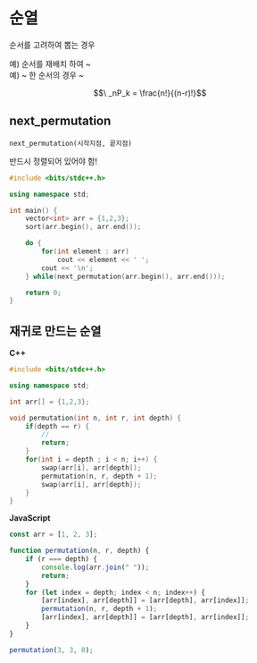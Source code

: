 # 순열

순서를 고려하여 뽑는 경우

예) 순서를 재배치 하여 ~ <br/>
예) ~ 한 순서의 경우 ~

$$\ _nP_k = \frac{n!}{(n-r)!}$$

## next_permutation

`next_permutation(시작지점, 끝지점)`

반드시 정렬되어 있어야 함!

```cpp
#include <bits/stdc++.h>

using namespace std;

int main() {
    vector<int> arr = {1,2,3};
    sort(arr.begin(), arr.end());

    do {
        for(int element : arr)
            cout << element << ' ';
        cout << '\n';
    } while(next_permutation(arr.begin(), arr.end()));

    return 0;
}
```

## 재귀로 만드는 순열

**C++**

```cpp
#include <bits/stdc++.h>

using namespace std;

int arr[] = {1,2,3};

void permutation(int n, int r, int depth) {
    if(depth == r) {
        //
        return;
    }
    for(int i = depth ; i < n; i++) {
        swap(arr[i], arr[depth]);
        permutation(n, r, depth + 1);
        swap(arr[i], arr[depth]);
    }
}
```

**JavaScript**

```js
const arr = [1, 2, 3];

function permutation(n, r, depth) {
    if (r === depth) {
        console.log(arr.join(" "));
        return;
    }
    for (let index = depth; index < n; index++) {
        [arr[index], arr[depth]] = [arr[depth], arr[index]];
        permutation(n, r, depth + 1);
        [arr[index], arr[depth]] = [arr[depth], arr[index]];
    }
}

permutation(3, 3, 0);
```
